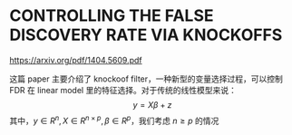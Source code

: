 # CONTROLLING THE FALSE DISCOVERY RATE VIA KNOCKOFFS

https://arxiv.org/pdf/1404.5609.pdf

这篇 paper 主要介绍了 knockoof filter，一种新型的变量选择过程，可以控制 FDR 在 linear model 里的特征选择。对于传统的线性模型来说：
$$
y = X \beta + z
$$
其中，$y\in R^n, X\in R^{n\times p},\beta \in R^p$，我们考虑 $n\geq p$ 的情况